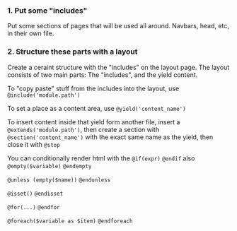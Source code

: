 ### 1. Put some "includes"
Put some sections of pages that will be used all around. Navbars, head, etc, in their own file.

### 2. Structure these parts with a layout
Create a ceraint structure with the "includes" on the layout page. The layout consists of two main parts: The "includes", and the yield content.

To "copy paste" stuff from the includes into the layout, use `@include('module.path')`

To set a place as a content area, use `@yield('content_name')`

To insert content inside that yield form another file, insert a `@extends('module.path')`, then create a section with `@section('content_name')` with the exact same name as the yield, then close it with `@stop`


You can conditionally render html with the 
`@if(expr)`
`@endif`
also
`@empty($variable)`
`@endempty`

`@unless (empty($name))`
`@endunless`

`@isset()`
`@endisset`

`@for(...)`
`@endfor`

`@foreach($variable as $item)`
`@endforeach`


